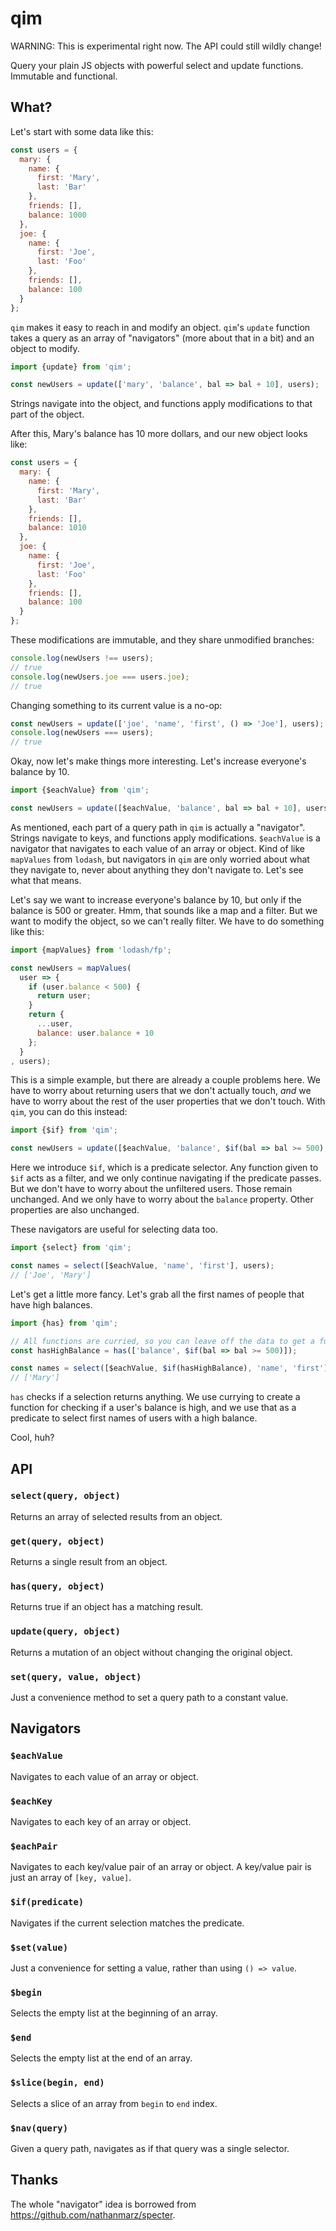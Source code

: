 # qim

WARNING: This is experimental right now. The API could still wildly change!

Query your plain JS objects with powerful select and update functions. Immutable and functional.

## What?

Let's start with some data like this:

```js
const users = {
  mary: {
    name: {
      first: 'Mary',
      last: 'Bar'
    },
    friends: [],
    balance: 1000
  },
  joe: {
    name: {
      first: 'Joe',
      last: 'Foo'
    },
    friends: [],
    balance: 100
  }
};
```

`qim` makes it easy to reach in and modify an object. `qim`'s `update` function takes a query as an array of
"navigators" (more about that in a bit) and an object to modify.

```js
import {update} from 'qim';

const newUsers = update(['mary', 'balance', bal => bal + 10], users);
```

Strings navigate into the object, and functions apply modifications to that part of the object.

After this, Mary's balance has 10 more dollars, and our new object looks like:

```js
const users = {
  mary: {
    name: {
      first: 'Mary',
      last: 'Bar'
    },
    friends: [],
    balance: 1010
  },
  joe: {
    name: {
      first: 'Joe',
      last: 'Foo'
    },
    friends: [],
    balance: 100
  }
};
```

These modifications are immutable, and they share unmodified branches:

```js
console.log(newUsers !== users);
// true
console.log(newUsers.joe === users.joe);
// true
```

Changing something to its current value is a no-op:

```js
const newUsers = update(['joe', 'name', 'first', () => 'Joe'], users);
console.log(newUsers === users);
// true
```

Okay, now let's make things more interesting. Let's increase everyone's balance by 10.

```js
import {$eachValue} from 'qim';

const newUsers = update([$eachValue, 'balance', bal => bal + 10], users);
```

As mentioned, each part of a query path in `qim` is actually a "navigator". Strings navigate to keys, and
functions apply modifications. `$eachValue` is a navigator that navigates to each value of an array or object. Kind of
like `mapValues` from `lodash`, but navigators in `qim` are only worried about what they navigate to, never about
anything they don't navigate to. Let's see what that means.

Let's say we want to increase everyone's balance by 10, but only if the balance is 500 or greater. Hmm, that sounds like
a map and a filter. But we want to modify the object, so we can't really filter. We have to do something like this:

```js
import {mapValues} from 'lodash/fp';

const newUsers = mapValues(
  user => {
    if (user.balance < 500) {
      return user;
    }
    return {
      ...user,
      balance: user.balance + 10
    };
  }
, users);
```

This is a simple example, but there are already a couple problems here. We have to worry about returning users that we
don't actually touch, _and_ we have to worry about the rest of the user properties that we don't touch. With `qim`, you
can do this instead:

```js
import {$if} from 'qim';

const newUsers = update([$eachValue, 'balance', $if(bal => bal >= 500), bal => bal + 10], users);
```

Here we introduce `$if`, which is a predicate selector. Any function given to `$if` acts as a filter, and we only
continue navigating if the predicate passes. But we don't have to worry about the unfiltered users. Those remain
unchanged. And we only have to worry about the `balance` property. Other properties are also unchanged.

These navigators are useful for selecting data too.

```js
import {select} from 'qim';

const names = select([$eachValue, 'name', 'first'], users);
// ['Joe', 'Mary']
```

Let's get a little more fancy. Let's grab all the first names of people that have high balances.

```js
import {has} from 'qim';

// All functions are curried, so you can leave off the data to get a function.
const hasHighBalance = has(['balance', $if(bal => bal >= 500)]);

const names = select([$eachValue, $if(hasHighBalance), 'name', 'first']);
// ['Mary']
```

`has` checks if a selection returns anything. We use currying to create a function for checking if a user's balance
is high, and we use that as a predicate to select first names of users with a high balance.

Cool, huh?

## API

### `select(query, object)`

Returns an array of selected results from an object.

### `get(query, object)`

Returns a single result from an object.

### `has(query, object)`

Returns true if an object has a matching result.

### `update(query, object)`

Returns a mutation of an object without changing the original object.

### `set(query, value, object)`

Just a convenience method to set a query path to a constant value.

## Navigators

### `$eachValue`

Navigates to each value of an array or object.

### `$eachKey`

Navigates to each key of an array or object.

### `$eachPair`

Navigates to each key/value pair of an array or object. A key/value pair is just an array of `[key, value]`.

### `$if(predicate)`

Navigates if the current selection matches the predicate.

### `$set(value)`

Just a convenience for setting a value, rather than using `() => value`.

### `$begin`

Selects the empty list at the beginning of an array.

### `$end`

Selects the empty list at the end of an array.

### `$slice(begin, end)`

Selects a slice of an array from `begin` to `end` index.

### `$nav(query)`

Given a query path, navigates as if that query was a single selector.

## Thanks

The whole "navigator" idea is borrowed from https://github.com/nathanmarz/specter.
